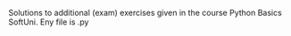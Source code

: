 Solutions to additional (exam) exercises given in the course Python Basics SoftUni.
Eny file is .py
